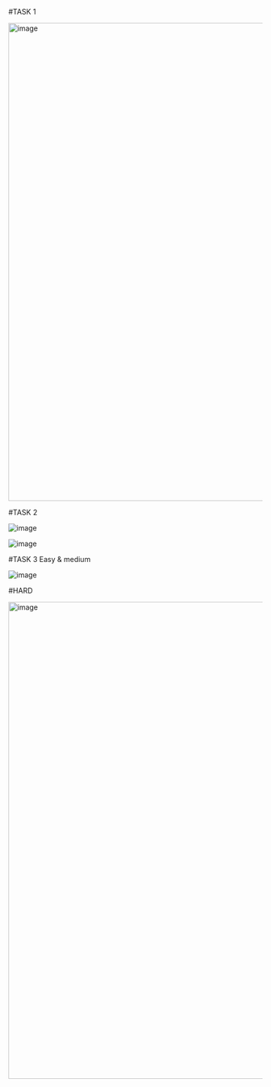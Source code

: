 #TASK 1


<img width="947" alt="image" src="https://github.com/user-attachments/assets/164c9fde-e873-4a92-90f6-0f6817c3eb04" />

#TASK 2

![image](https://github.com/user-attachments/assets/4a9544f1-20af-46fd-8f22-de773ed7f718)


![image](https://github.com/user-attachments/assets/460cf614-f5be-4861-92be-db658cdf8e47)

#TASK 3 Easy & medium 

![image](https://github.com/user-attachments/assets/14b52d72-7a1a-4fd5-9ca9-42264d32a0c8)

#HARD


<img width="945" alt="image" src="https://github.com/user-attachments/assets/d098e276-781b-4759-89b5-c38632e6886e" />
